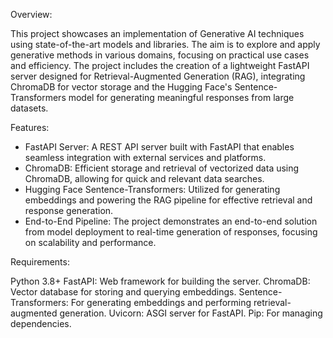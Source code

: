 
Overview:

This project showcases an implementation of Generative AI techniques using state-of-the-art models and libraries. The aim is to explore and apply generative methods in various domains, focusing on practical use cases and efficiency. 
The project includes the creation of a lightweight FastAPI server designed for Retrieval-Augmented Generation (RAG), integrating ChromaDB for vector storage and the Hugging Face's Sentence-Transformers model for generating meaningful responses from large datasets.

Features:

- FastAPI Server: A REST API server built with FastAPI that enables seamless integration with external services and platforms.
- ChromaDB: Efficient storage and retrieval of vectorized data using ChromaDB, allowing for quick and relevant data searches.
- Hugging Face Sentence-Transformers: Utilized for generating embeddings and powering the RAG pipeline for effective retrieval and response generation.
- End-to-End Pipeline: The project demonstrates an end-to-end solution from model deployment to real-time generation of responses, focusing on scalability and performance.

Requirements:

Python 3.8+
FastAPI: Web framework for building the server.
ChromaDB: Vector database for storing and querying embeddings.
Sentence-Transformers: For generating embeddings and performing retrieval-augmented generation.
Uvicorn: ASGI server for FastAPI.
Pip: For managing dependencies.
